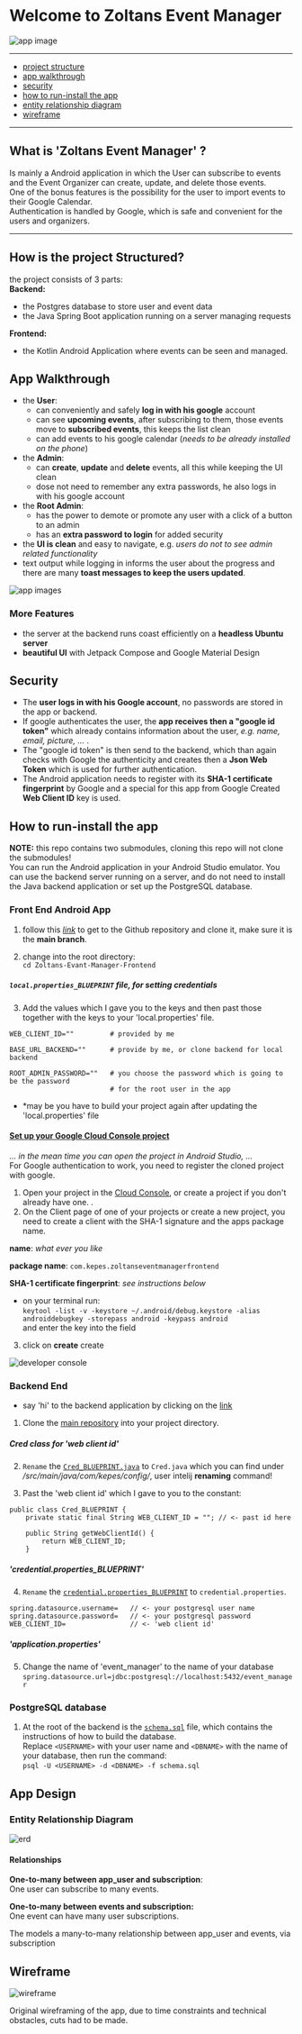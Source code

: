 # Welcome to Zoltans Event Manager
![app image](./doc/image/app_prview.png)

---
- [project structure](#how-is-the-project-structured)
- [app walkthrough](#walkthrough)
- [security](#security)
- [how to run-install the app](#how-to-run-install-the-app)
- [entity relationship diagram](#entity-relationship-diagram)
- [wireframe](#wireframe)

---
## What is 'Zoltans Event Manager' ?
Is mainly a Android application in which the User can subscribe to events and the Event Organizer can create, update, and delete those events.  
One of the bonus features is the possibility for the user to import events to their Google Calendar.  
Authentication is handled by Google, which is safe and convenient for the users and organizers.

---

## How is the project Structured?
the project consists of 3 parts:  
**Backend:**  
- the Postgres database to store user and event data
- the Java Spring Boot application running on a server managing requests  

**Frontend:** 
- the Kotlin Android Application where events can be seen and managed.

## App Walkthrough

- the **User**:
    - can conveniently and safely **log in with his google** account
    - can see **upcoming events**, after subscribing to them, those events move to **subscribed events**, this keeps the list clean
    - can add events to his google calendar (*needs to be already installed on the phone*)  
- the **Admin**: 
    - can **create**, **update** and **delete** events, all this while keeping the UI clean
    - dose not need to remember any extra passwords, he also logs in with his google account
- the **Root Admin**:
    - has the power to demote or promote any user with a click of a button to an admin
    - has an **extra password to login** for added security
- the **UI is clean** and easy to navigate, e.g. *users do not to see admin related functionality*
- text output while logging in informs the user about the progress and there are many **toast messages to keep the users updated**.  

![app images](./doc/image/app_prview_2.png)

### More Features
- the server at the backend runs coast efficiently on a **headless Ubuntu server**
- **beautiful UI** with Jetpack Compose and Google Material Design

## Security
- The **user logs in with his Google account**, no passwords are stored in the app or backend.  
- If google authenticates the user, the **app receives then a "google id token"** which already contains information about the user, *e.g. name, email, picture, ...* .  
- The "google id token" is then send to the backend, which than again checks with Google the authenticity and creates then a **Json Web Token** which is used for further authentication.
- The Android application needs to register with its **SHA-1 certificate fingerprint** by Google and a special for this app from Google Created **Web Client ID** key is used.


## How to run-install the app
**NOTE:** this repo contains two submodules, cloning this repo will not clone the submodules!  
You can run the Android application in your Android Studio emulator. You can use the backend server running on a server, and do not need to install the Java backend application or set up the PostgreSQL database. 

### Front End Android App
1. follow this [*link*](https://github.com/Zolske/Zoltans-Evant-Manager-Frontend/tree/main) to get to the Github repository and clone it, make sure it is the **main branch**.

2. change into the root directory:  
`cd Zoltans-Evant-Manager-Frontend`


##### `local.properties_BLUEPRINT` *file, for setting credentials*
3. Add the values which I gave you to the keys and then past those together with the keys to your
'local.properties' file.

```
WEB_CLIENT_ID=""         # provided by me

BASE_URL_BACKEND=""      # provide by me, or clone backend for local backend

ROOT_ADMIN_PASSWORD=""   # you choose the password which is going to be the password
                         # for the root user in the app
```

- *may be you have to build your project again after updating the 'local.properties' file  

#### [Set up your Google Cloud Console project](https://developer.android.com/identity/sign-in/credential-manager-siwg#set-google)
*... in the mean time you can open the project in Android Studio, ...*  
For Google authentication to work, you need to register the cloned project with google. 

1. Open your project in the [Cloud Console](https://console.developers.google.com/auth/overview), or create a project if you don't already have one.
.
2. On the Client page of one of your projects or create a new project, you need to create a client with the SHA-1 signature and the apps package name.  

**name**: *what ever you like*  

**package name**: `com.kepes.zoltanseventmanagerfrontend`  

**SHA-1 certificate fingerprint**: *see instructions below*
- on your terminal run:  
`keytool -list -v -keystore ~/.android/debug.keystore -alias androiddebugkey -storepass android -keypass android`  
and enter the key into the field

3. click on **create** create  

![developer console](./doc/image/Screenshot%20from%202025-06-09%2016-20-29.png)


### Backend End
- say 'hi' to the backend application by clicking on the [link](http://167.86.118.254:8080/api/auth/hello)  

1. Clone the [main repository](https://github.com/Zolske/Zoltans-Event-Manager-Backend) into your project directory. 


##### Cred class for 'web client id'
2. `Rename` the [`Cred_BLUEPRINT.java`](https://github.com/Zolske/Zoltans-Event-Manager-Backend/blob/main/src/main/java/com/kepes/config/Cred_BLUEPRINT.java) to `Cred.java` which you can find under */src/main/java/com/kepes/config/*, user intelij **renaming** command!

3. Past the 'web client id' which I gave to you to the constant:  
```
public class Cred_BLUEPRINT {
    private static final String WEB_CLIENT_ID = ""; // <- past id here

    public String getWebClientId() {
        return WEB_CLIENT_ID;
    }
```
##### 'credential.properties_BLUEPRINT'
4. `Rename` the [`credential.properties_BLUEPRINT`](https://github.com/Zolske/Zoltans-Event-Manager-Backend/blob/main/src/main/resources/credential.properties_BLUEPRINT) to `credential.properties`.  

```
spring.datasource.username=   // <- your postgresql user name
spring.datasource.password=   // <- your postgresql password
WEB_CLIENT_ID=                // <- 'web client id'
```
##### 'application.properties'
5. Change the name of 'event_manager' to the name of your database  
`spring.datasource.url=jdbc:postgresql://localhost:5432/event_manager`


### PostgreSQL database
1. At the root of the backend is the [`schema.sql`](https://github.com/Zolske/Zoltans-Event-Manager-Backend/blob/main/schema.sql) file, which contains the instructions of how to build the database.  
Replace `<USERNAME>` with your user name and `<DBNAME>` with the name of your database, then run the command:  
`psql -U <USERNAME> -d <DBNAME> -f schema.sql` 

## App Design 

### Entity Relationship Diagram 

![erd](./doc/image/erd.png)

#### Relationships

**One-to-many between app_user and subscription**:  
One user can subscribe to many events.

**One-to-many between events and subscription:**  
One event can have many user subscriptions.

The models a many-to-many relationship between app_user and events, via subscription

## Wireframe
![wireframe](./doc/image/wireframe.png)

Original wireframing of the app, due to time constraints and technical obstacles, cuts had to be made.
